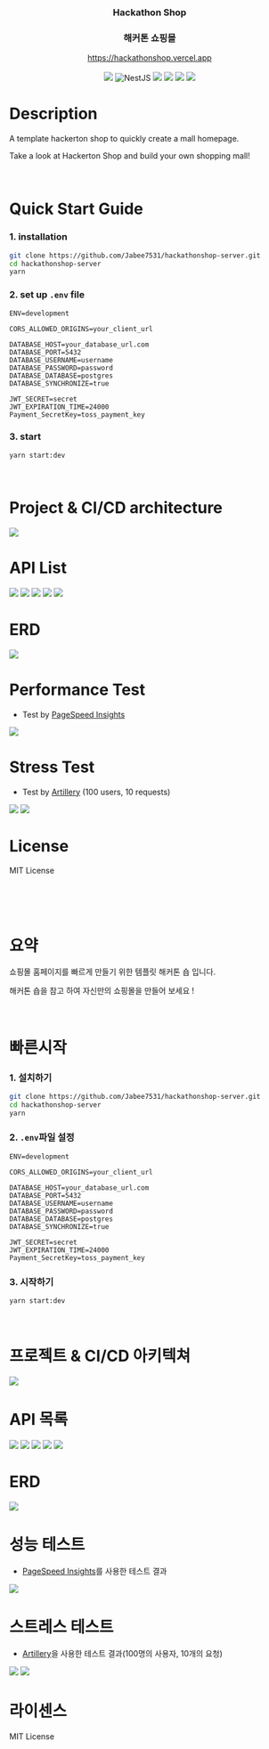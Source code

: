 <div align="center">
  <h3>Hackathon Shop</h3>
  <h3>해커톤 쇼핑몰</h3>
</div>
<div align="center">
    <a href="https://hackathonshop.vercel.app/">https://hackathonshop.vercel.app
    </a>
</div>
</br>
<div align="center">
<img src="https://img.shields.io/badge/TypeScript-3178C6?logo=TypeScript&logoColor=white"/>
<img src="https://img.shields.io/badge/NestJS-E0234E?logo=NestJS&logoColor=white" alt="NestJS"/>
<img src="https://img.shields.io/badge/TypeORM-E0234E?logoColor=white"/>
<img src="https://img.shields.io/badge/PostgreSQL-4169E1?logo=PostgreSQL&logoColor=white"/>
<img src="https://img.shields.io/badge/Jest-C21325?logo=Jest&logoColor=white"/>
<img src="https://img.shields.io/badge/Swagger-85EA2D?logo=Swagger&logoColor=white"/>
</div>

# Description

A template hackerton shop to quickly create a mall homepage.

Take a look at Hackerton Shop and build your own shopping mall!

</br>

# Quick Start Guide

### 1. installation

```bash
git clone https://github.com/Jabee7531/hackathonshop-server.git
cd hackathonshop-server
yarn
```

### 2. set up `.env` file

```
ENV=development

CORS_ALLOWED_ORIGINS=your_client_url

DATABASE_HOST=your_database_url.com
DATABASE_PORT=5432
DATABASE_USERNAME=username
DATABASE_PASSWORD=password
DATABASE_DATABASE=postgres
DATABASE_SYNCHRONIZE=true

JWT_SECRET=secret
JWT_EXPIRATION_TIME=24000
Payment_SecretKey=toss_payment_key
```

### 3. start

```
yarn start:dev
```

<br/>

# Project & CI/CD architecture

<img src="./img/hackathonshop-architecture.png"/>

<br/>

# API List

<img src="./img/hackathonshop-swagger1.png"/>
<img src="./img/hackathonshop-swagger2.png"/>
<img src="./img/hackathonshop-swagger3.png"/>
<img src="./img/hackathonshop-swagger4.png"/>
<img src="./img/hackathonshop-swagger5.png"/>

<br/>

# ERD

<img src="./img/hackathonshop-ERD.png"/>

<br/>

# Performance Test

-   Test by [PageSpeed Insights](https://pagespeed.web.dev/)

<img src="./img/locallight-after1.png"/>

</br>

# Stress Test

-   Test by [Artillery](https://www.artillery.io/) (100 users, 10 requests)

<img src="./img/hksreport5.png"/>

<img src="./img/hksreport5r.png"/>

# License

MIT License

</br>
</br>
</br>

# 요약

쇼핑몰 홈페이지를 빠르게 만들기 위한 템플릿 해커톤 숍 입니다.

해커톤 숍을 참고 하여 자신만의 쇼핑몰을 만들어 보세요 !

</br>

# 빠른시작

### 1. 설치하기

```bash
git clone https://github.com/Jabee7531/hackathonshop-server.git
cd hackathonshop-server
yarn
```

### 2. `.env`파일 설정

```
ENV=development

CORS_ALLOWED_ORIGINS=your_client_url

DATABASE_HOST=your_database_url.com
DATABASE_PORT=5432
DATABASE_USERNAME=username
DATABASE_PASSWORD=password
DATABASE_DATABASE=postgres
DATABASE_SYNCHRONIZE=true

JWT_SECRET=secret
JWT_EXPIRATION_TIME=24000
Payment_SecretKey=toss_payment_key
```

### 3. 시작하기

```
yarn start:dev
```

<br/>

# 프로젝트 & CI/CD 아키텍쳐

<img src="./img/hackathonshop-architecture.png"/>

<br/>

# API 목록

<img src="./img/hackathonshop-swagger1.png"/>
<img src="./img/hackathonshop-swagger2.png"/>
<img src="./img/hackathonshop-swagger3.png"/>
<img src="./img/hackathonshop-swagger4.png"/>
<img src="./img/hackathonshop-swagger5.png"/>

<br/>

# ERD

<img src="./img/hackathonshop-ERD.png"/>

<br/>

# 성능 테스트

-   [PageSpeed Insights](https://pagespeed.web.dev/)를 사용한 테스트 결과

<img src="./img/locallight-after1.png"/>

</br>

# 스트레스 테스트

-   [Artillery](https://www.artillery.io/)을 사용한 테스트 결과(100명의 사용자, 10개의 요청)

<img src="./img/hksreport5.png"/>

<img src="./img/hksreport5r.png"/>

</br>

# 라이센스

MIT License
